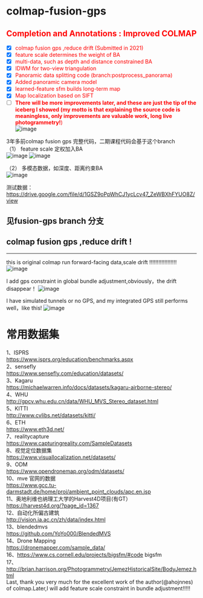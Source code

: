 # colmap-fusion-gps   
## <span style="color: red;">Completion and Annotations : Improved COLMAP</span>  
- [x] <span style="color: red;">colmap fusion gps ,reduce drift (Submitted in 2021)</span>    
- [x] <span style="color: red;">feature scale determines the weight of BA</span>   
- [x] <span style="color: red;">multi-data, such as depth and distance constrained BA</span>   
- [x] <span style="color: red;">IDWM for two-view triangulation</span>     
- [x] <span style="color: red;">Panoramic data splitting code (branch:postprocess_panorama)</span>     
- [x] <span style="color: red;">Added panoramic camera model</span>   
- [x] <span style="color: red;">learned-feature sfm builds long-term map</span>
- [x] <span style="color: red;">Map localization based on SIFT</span>   
- [ ] <span style="color: red;">**There will be more improvements later, and these are just the tip of the iceberg I showed (my motto is that explaining the source code is meaningless, only improvements are valuable work, long live photogrammetry!**)</span>  
![image](https://github.com/user-attachments/assets/9048cd7b-ad1c-4988-b9bf-3d0c366e99ca)

3年多前colmap fusion gps 完整代码，二期课程代码会基于这个branch   
（1） feature scale 定权加入BA   
![image](https://github.com/user-attachments/assets/0ee4f4e2-1ad9-4e41-b4be-d8e8e238cbbc)
![image](https://github.com/user-attachments/assets/70597480-f717-476e-a1c3-745d5bf39556)


（2） 多模态数据，如深度、距离约束BA    
![image](https://github.com/user-attachments/assets/360de70c-cf86-4ed5-90f6-279dc786bc58)

测试数据：https://drive.google.com/file/d/1GSZ9oPpWhCJ1ycLcv47_ZeWBXhFYUO8Z/view  
## 见fusion-gps branch 分支    
## colmap fusion gps ,reduce drift !    
---
this is original colmap run forward-facing data,scale drift !!!!!!!!!!!!!!!!!!    
![image](https://github.com/yuancaimaiyi/colmap-fusion-gps/blob/main/1.png)

I add gps constraint in global bundle adjustment,obviously，the drift disappear！
![image](https://github.com/yuancaimaiyi/colmap-fusion-gps/blob/main/3.png)

I have simulated tunnels or no GPS, and my integrated GPS still performs well，like this!
![image](https://github.com/yuancaimaiyi/colmap-fusion-gps/blob/main/4.png)


# 常用数据集  
1、ISPRS   
https://www.isprs.org/education/benchmarks.aspx   
2、sensefly   
https://www.sensefly.com/education/datasets/   
3、Kagaru  
https://michaelwarren.info/docs/datasets/kagaru-airborne-stereo/   
4、WHU  
http://gpcv.whu.edu.cn/data/WHU_MVS_Stereo_dataset.html   
5、KITTI  
http://www.cvlibs.net/datasets/kitti/  
6、ETH  
https://www.eth3d.net/  
7、realitycapture  
https://www.capturingreality.com/SampleDatasets  
8、视觉定位数据集  
https://www.visuallocalization.net/datasets/  
9、ODM  
https://www.opendronemap.org/odm/datasets/  
10、mve 官网的数据  
https://www.gcc.tu-darmstadt.de/home/proj/ambient_point_clouds/apc.en.jsp  
11、奥地利维也纳理工大学的Harvest4D项目(有GT）  
https://harvest4d.org/?page_id=1367  
12、自动化所偏古建筑  
http://vision.ia.ac.cn/zh/data/index.html  
13、blendedmvs  
https://github.com/YoYo000/BlendedMVS  
14、Drone Mapping  
https://dronemapper.com/sample_data/  
16、https://www.cs.cornell.edu/projects/bigsfm/#code bigsfm  
17、http://brian.harrison.org/Photogrammetry/JemezHistoricalSite/BodyJemez.html  
Last, thank you very much for the excellent work of the author(@ahojnnes) of colmap.Later,I will add feature scale constraint in bundle adjustment!!!!!
